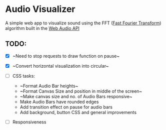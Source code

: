 # Audio Visualizer

A simple web app to visualize sound using the FFT ([Fast Fourier Transform](https://en.wikipedia.org/wiki/Fast_Fourier_transform)) algorithm built in the [Web Audio API](https://developer.mozilla.org/en-US/docs/Web/API/Web_Audio_API)

## TODO:

- [x] ~Need to stop requests to draw function on pause~
- [x] ~Convert horizontal visualization into circular~
- [ ] CSS tasks:  
    * ~Format Audio Bar heights~  
    * ~Format Canvas Size and position in middle of the screen~  
    * ~Make canvas size and no. of Audio Bars responsive~
    * Make Audio Bars have rounded edges
    * Add transition effect on pause for audio bars  
    * Add background, button CSS and general improvements    

- [ ] Responsiveness
